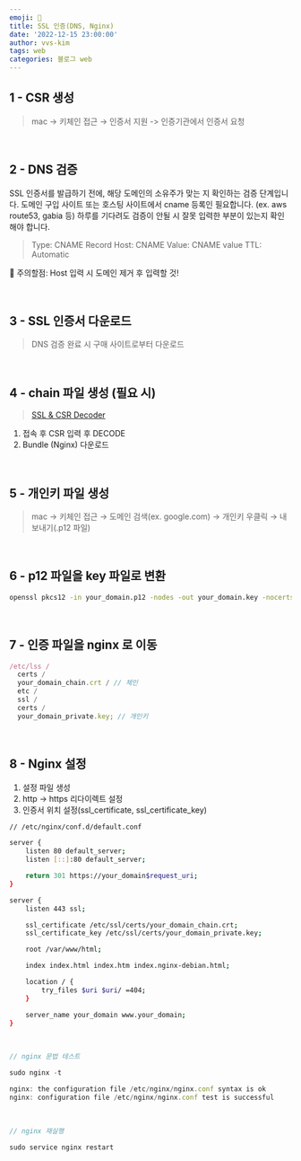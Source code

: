 ```yaml
---
emoji: 📓
title: SSL 인증(DNS, Nginx)
date: '2022-12-15 23:00:00'
author: vvs-kim
tags: web
categories: 블로그 web
---
```


## 1 - CSR 생성

> mac → 키체인 접근 → 인증서 지원 -> 인증기관에서 인증서 요청

<br />

## 2 - DNS 검증

SSL 인증서를 발급하기 전에, 해당 도메인의 소유주가 맞는 지 확인하는 검증 단계입니다.
도메인 구입 사이트 또는 호스팅 사이트에서 cname 등록인 필요합니다. (ex. aws route53, gabia 등)
하루를 기다려도 검증이 안될 시 잘못 입력한 부분이 있는지 확인해야 합니다.

> Type: CNAME Record
> Host: CNAME
> Value: CNAME value
> TTL: Automatic

🚫 주의할점: Host 입력 시 도메인 제거 후 입력할 것!

<br />

## 3 - SSL 인증서 다운로드

> DNS 검증 완료 시 구매 사이트로부터 다운로드

<br />

## 4 - chain 파일 생성 (필요 시)

> [SSL & CSR Decoder](https://decoder.link/result)

1. 접속 후 CSR 입력 후 DECODE
2. Bundle (Nginx) 다운로드

<br />

## 5 - 개인키 파일 생성

> mac → 키체인 접근 → 도메인 검색(ex. google.com) → 개인키 우클릭 → 내보내기(.p12 파일)

<br />

## 6 - p12 파일을 key 파일로 변환

```bash
openssl pkcs12 -in your_domain.p12 -nodes -out your_domain.key -nocerts
```

<br />

## 7 - 인증 파일을 nginx 로 이동

```jsx
/etc/lss /
  certs /
  your_domain_chain.crt / // 체인
  etc /
  ssl /
  certs /
  your_domain_private.key; // 개인키
```

<br />

## 8 - Nginx 설정

1. 설정 파일 생성
2. http → https 리다이렉트 설정
3. 인증서 위치 설정(ssl_certificate, ssl_certificate_key)

```bash
// /etc/nginx/conf.d/default.conf

server {
	listen 80 default_server;
	listen [::]:80 default_server;

    return 301 https://your_domain$request_uri;
}

server {
    listen 443 ssl;

    ssl_certificate /etc/ssl/certs/your_domain_chain.crt;
    ssl_certificate_key /etc/ssl/certs/your_domain_private.key;

	root /var/www/html;

	index index.html index.htm index.nginx-debian.html;

	location / {
		try_files $uri $uri/ =404;
	}

    server_name your_domain www.your_domain;
}
```

<br />

```jsx
// nginx 문법 테스트

sudo nginx -t

nginx: the configuration file /etc/nginx/nginx.conf syntax is ok
nginx: configuration file /etc/nginx/nginx.conf test is successful
```

<br />

```jsx
// nginx 재실행

sudo service nginx restart
```

```toc

```
